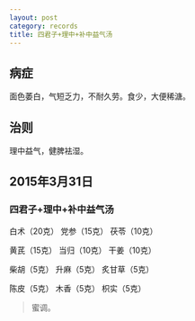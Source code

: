 ```yaml
---
layout: post
category: records
title: 四君子+理中+补中益气汤
---
```


## 病症 ##

面色萎白，气短乏力，不耐久劳。食少，大便稀溏。

## 治则 ##

理中益气，健脾袪湿。

## 2015年3月31日 ##

###  四君子+理中+补中益气汤 ###

白术（20克） 党参（15克） 茯苓（10克）

黄芪（15克） 当归（10克） 干姜（10克） 

柴胡（5克） 升麻（5克） 炙甘草（5克）

陈皮（5克） 木香（5克） 枳实（5克）

> 蜜调。

